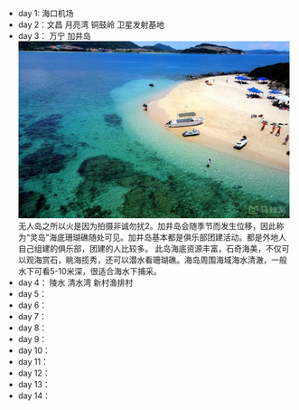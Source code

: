 - day 1: 海口机场
- day 2：文昌 
 月亮湾  铜鼓岭  卫星发射基地
- day 3：
万宁 加井岛
![加井岛](png/加井岛.jpeg)
无人岛之所以火是因为拍摄非诚勿扰2。加井岛会随季节而发生位移，因此称为“灵岛”海底珊瑚礁随处可见。加井岛基本都是俱乐部团建活动。都是外地人自己组建的俱乐部，团建的人比较多。
此岛海底资源丰富，石奇海美，不仅可以观海赏石，眺海揽秀，还可以潜水看珊瑚礁。海岛周围海域海水清澈，一般水下可看5-10米深，很适合海水下捕采。
- day 4：
陵水
清水湾   新村渔排村
- day 5：
- day 6：
- day 7：
- day 8：
- day 9：
- day 10：
- day 11：
- day 12：
- day 13：
- day 14：


